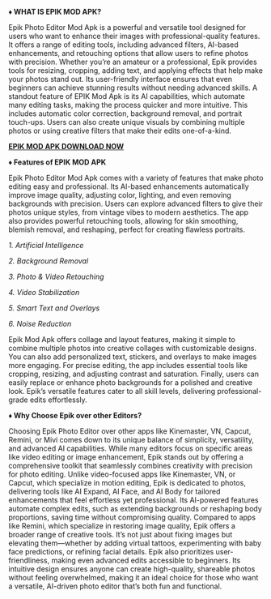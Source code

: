 **♦ WHAT IS EPIK MOD APK?**

Epik Photo Editor Mod Apk is a powerful and versatile tool designed for users who want to enhance their images with professional-quality features. It offers a range of editing tools, including advanced filters, AI-based enhancements, and retouching options that allow users to refine photos with precision. Whether you’re an amateur or a professional, Epik provides tools for resizing, cropping, adding text, and applying effects that help make your photos stand out. Its user-friendly interface ensures that even beginners can achieve stunning results without needing advanced skills.
A standout feature of EPIK Mod Apk is its AI capabilities, which automate many editing tasks, making the process quicker and more intuitive. This includes automatic color correction, background removal, and portrait touch-ups. Users can also create unique visuals by combining multiple photos or using creative filters that make their edits one-of-a-kind. 
   
   [**EPIK MOD APK DOWNLOAD NOW**](https://epikmod.com) 
   
**♦ Features of EPIK MOD APK**

Epik Photo Editor Mod Apk comes with a variety of features that make photo editing easy and professional. Its AI-based enhancements automatically improve image quality, adjusting color, lighting, and even removing backgrounds with precision. Users can explore advanced filters to give their photos unique styles, from vintage vibes to modern aesthetics. The app also provides powerful retouching tools, allowing for skin smoothing, blemish removal, and reshaping, perfect for creating flawless portraits.

_1. Artificial Intelligence_

_2. Background Removal_

_3. Photo & Video Retouching_

_4. Video Stabilization_

_5. Smart Text and Overlays_

_6. Noise Reduction_


Epik Mod Apk offers collage and layout features, making it simple to combine multiple photos into creative collages with customizable designs. You can also add personalized text, stickers, and overlays to make images more engaging. For precise editing, the app includes essential tools like cropping, resizing, and adjusting contrast and saturation. Finally, users can easily replace or enhance photo backgrounds for a polished and creative look. Epik’s versatile features cater to all skill levels, delivering professional-grade edits effortlessly.

**♦ Why Choose Epik over other Editors?**

Choosing Epik Photo Editor over other apps like Kinemaster, VN, Capcut, Remini, or Mivi comes down to its unique balance of simplicity, versatility, and advanced AI capabilities. While many editors focus on specific areas like video editing or image enhancement, Epik stands out by offering a comprehensive toolkit that seamlessly combines creativity with precision for photo editing.
Unlike video-focused apps like Kinemaster, VN, or Capcut, which specialize in motion editing, Epik is dedicated to photos, delivering tools like AI Expand, AI Face, and AI Body for tailored enhancements that feel effortless yet professional. Its AI-powered features automate complex edits, such as extending backgrounds or reshaping body proportions, saving time without compromising quality.
Compared to apps like Remini, which specialize in restoring image quality, Epik offers a broader range of creative tools. It’s not just about fixing images but elevating them—whether by adding virtual tattoos, experimenting with baby face predictions, or refining facial details.
Epik also prioritizes user-friendliness, making even advanced edits accessible to beginners. Its intuitive design ensures anyone can create high-quality, shareable photos without feeling overwhelmed, making it an ideal choice for those who want a versatile, AI-driven photo editor that’s both fun and functional.
